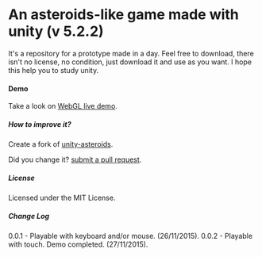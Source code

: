 # An asteroids-like game made with unity (v 5.2.2) #

It's a repository for a prototype made in a day. Feel free to download, there isn't no license, no condition, just download it and use as you want. I hope this help you to study unity.

#### Demo

Take a look on [WebGL live demo](https://rawgit.com/joaokucera/unity-asteroids/master/build/webgl/index.html).

##### How to improve it?

Create a fork of [unity-asteroids](https://github.com/joaokucera/unity-asteroids/fork). 

Did you change it? [submit a pull request](https://github.com/joaokucera/unity-asteroids/pull/new/master).

##### License

Licensed under the MIT License.

##### Change Log

0.0.1 - Playable with keyboard and/or mouse. (26/11/2015).
0.0.2 - Playable with touch. Demo completed. (27/11/2015).
